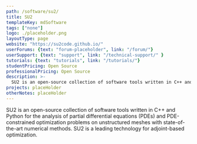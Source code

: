 ```yaml
---
path: /software/su2/
title: SU2
templateKey: mdSoftware
tags: ["none"]
logo: ./placeholder.png
layoutType: page
website: "https://su2code.github.io/"
userForums: {text: "forum-placeholder", link: "/forum/"}
userSupport: {text: "support", link: "/technical-support/" }
tutorials: {text: "tutorials", link: "/tutorials/"}
studentPricing: Open Source
professionalPricing: Open Source
description: >-
  SU2 is an open-source collection of software tools written in C++ and Python for the analysis of partial differential equations (PDEs) and PDE-constrained optimization problems on unstructured meshes with state-of-the-art numerical methods. SU2 is a leading technology for adjoint-based optimization.
projects: placeHolder
otherNotes: placeHolder
---
```


SU2 is an open-source collection of software tools written in C++ and Python for the analysis of partial differential equations (PDEs) and PDE-constrained optimization problems on unstructured meshes with state-of-the-art numerical methods. SU2 is a leading technology for adjoint-based optimization.
